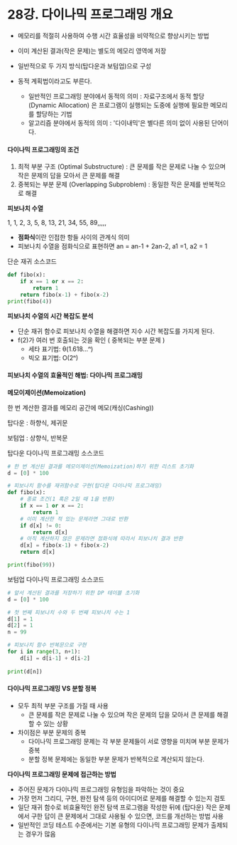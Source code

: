 # 28강. 다이나믹 프로그래밍 개요



* 메모리를 적절히 사용하여 수행 시간 효율성을 비약적으로 향상시키는 방법

* 이미 계산된 결과(작은 문제)는 별도의 메모리 영역에 저장
* 일반적으로 두 가지 방식(탑다운과 보텀업)으로 구성



* 동적 계획법이라고도 부른다.

  * 일반적인 프로그래밍 분야에서 동적의 의미 : 자료구조에서 동적 할당(Dynamic Allocation) 은 프로그램이 실행되는 도중에 실행에 필요한 메모리를 할당하는 기법
  * 알고리즘 분야에서 동적의 의미 : '다이내믹'은 별다른 의미 없이 사용된 단어이다.

  

#### 다이나믹 프로그래밍의 조건

1. 최적 부분 구조 (Optimal Substructure) : 큰 문제를 작은 문제로 나눌 수 있으며 작은 문제의 답을 모아서 큰 문제를 해결
2. 중복되는 부분 문제 (Overlapping Subproblem) : 동일한 작은 문제를 반복적으로 해결



**피보나치 수열**

1, 1, 2, 3, 5, 8, 13, 21, 34, 55, 89,,,,,

* **점화식**이란 인접한 항들 사이의 관계식 의미
* 피보나치 수열을 점화식으로 표현하면 an = an-1 + 2an-2, a1 =1, a2 = 1



단순 재귀 소스코드

```python
def fibo(x):
    if x == 1 or x == 2:
        return 1
    return fibo(x-1) + fibo(x-2)
print(fibo(4))
```



**피보나치 수열의 시간 복잡도 분석**

* 단순 재귀 함수로 피보나치 수열을 해결하면 지수 시간 복잡도를 가지게 된다.
* f(2)가 여러 번 호출되는 것을 확인 ( 중복되는 부분 문제 )
  * 세타 표기법: θ(1.618...ⁿ)
  * 빅오 표기법: O(2ⁿ)



#### 피보나치 수열의 효율적인 해법: 다이나믹 프로그래밍

**메모이제이션(Memoization)**

한 번 계산한 결과를 메모리 공간에 메모(캐싱(Cashing))



탑다운 : 하향식, 제귀문

보텀업 : 상향식, 반복문



탑다운 다이나믹 프로그래밍 소스코드

```python
# 한 번 계산된 결과를 메모이제이션(Memoization)하기 위한 리스트 초기화
d = [0] * 100

# 피보나치 함수를 재귀함수로 구현(탑다운 다이나믹 프로그래밍)
def fibo(x):
    # 종료 조건(1 혹은 2일 때 1을 반환)
    if x == 1 or x == 2:
        return 1
    # 이미 계산한 적 있는 문제라면 그대로 반환
    if d[x] != 0:
        return d[x]
    # 아직 계산하지 않은 문제라면 점화식에 따라서 피보나치 결과 반환
    d[x] = fibo(x-1) + fibo(x-2)
    return d[x]

print(fibo(99))
```



보텀업 다이나믹 프로그래밍 소스코드

```python
# 앞서 계산된 결과를 저장하기 위한 DP 테이블 초기화
d = [0] * 100

# 첫 번째 피보나치 수와 두 번째 피보나치 수는 1
d[1] = 1
d[2] = 1
n = 99

# 피보나치 함수 반복문으로 구현
for i in range(3, n+1):
    d[i] = d[i-1] + d[i-2]
    
print(d[n])
```



#### 다이나믹 프로그래밍 VS 분할 정복

* 모두 최적 부분 구조를 가질 때 사용
  * 큰 문제를 작은 문제로 나눌 수 있으며 작은 문제의 답을 모아서 큰 문제를 해결할 수 있는 상황
* 차이점은 부분 문제의 중복
  * 다이나믹 프로그래밍 문제는 각 부분 문제들이 서로 영향을 미치며 부분 문제가 중복
  * 분할 정복 문제에는 동일한 부분 문제가 반복적으로 계산되지 않는다.



**다이나믹 프로그래밍 문제에 접근하는 방법**

* 주어진 문제가 다이나믹 프로그래밍 유형임을 파악하는 것이 중요
* 가장 먼저 그리디, 구현, 완전 탐색 등의 아이디어로 문제를 해결할 수 있는지 검토
* 일단 재귀 함수로 비효율적인 완전 탐색 프로그램을 작성한 뒤에 (탑다운) 작은 문제에서 구한 답이 큰 문제에서 그대로 사용될 수 있으면, 코드를 개선하는 방법 사용
* 일반적인 코딩 테스트 수준에서는 기본 유형의 다이나믹 프로그래밍 문제가 출제되는 경우가 많음